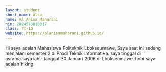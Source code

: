 ```yaml
---
layout: student
short_name: Alsa
name: Al Anisa Maharani
nim: 2024573010017
class: TI-1D
website: https://alanisamaharani.github.io/
---
```

Hi saya adalah Mahasiswa Politeknik Lbokseumawe, Saya saat ini sedang menjalani semester 2 di Prodi Teknik Informatika. saya tinggal di asrama.saya lahir tanggal 30 Januari 2006 di Lhokseumawe. hobi saya adalah hiking.
